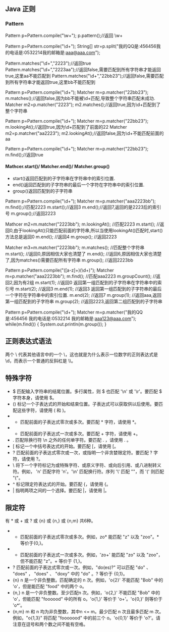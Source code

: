 ## Java 正则
### Pattern
Pattern p=Pattern.compile("\\w+"); 
p.pattern();//返回 \w+ 

Pattern p=Pattern.compile("\\d+"); 
String[] str=p.split("我的QQ是:456456我的电话是:0532214我的邮箱是:aaa@aaa.com");

Pattern.matches("\\d+","2223");//返回true 
Pattern.matches("\\d+","2223aa");//返回false,需要匹配到所有字符串才能返回true,这里aa不能匹配到 
Pattern.matches("\\d+","22bb23");//返回false,需要匹配到所有字符串才能返回true,这里bb不能匹配到 


Pattern p=Pattern.compile("\\d+"); 
Matcher m=p.matcher("22bb23"); 
m.matches();//返回false,因为bb不能被\d+匹配,导致整个字符串匹配未成功. 
Matcher m2=p.matcher("2223"); 
m2.matches();//返回true,因为\d+匹配到了整个字符串

Pattern p=Pattern.compile("\\d+"); 
Matcher m=p.matcher("22bb23"); 
m.lookingAt();//返回true,因为\d+匹配到了前面的22 
Matcher m2=p.matcher("aa2223"); 
m2.lookingAt();//返回false,因为\d+不能匹配前面的aa 


Pattern p=Pattern.compile("\\d+"); 
Matcher m=p.matcher("22bb23"); 
m.find();//返回true 

#### Mathcer.start()/ Matcher.end()/ Matcher.group()

- start()返回匹配到的子字符串在字符串中的索引位置. 
- end()返回匹配到的子字符串的最后一个字符在字符串中的索引位置. 
- group()返回匹配到的子字符串 

Pattern p=Pattern.compile("\\d+"); 
Matcher m=p.matcher("aaa2223bb"); 
m.find();//匹配2223 
m.start();//返回3 
m.end();//返回7,返回的是2223后的索引号 
m.group();//返回2223 

Mathcer m2=m.matcher("2223bb"); 
m.lookingAt();   //匹配2223 
m.start();   //返回0,由于lookingAt()只能匹配前面的字符串,所以当使用lookingAt()匹配时,start()方法总是返回0 
m.end();   //返回4 
m.group();   //返回2223 

Matcher m3=m.matcher("2223bb"); 
m.matches();   //匹配整个字符串 
m.start();   //返回0,原因相信大家也清楚了 
m.end();   //返回6,原因相信大家也清楚了,因为matches()需要匹配所有字符串 
m.group();   //返回2223bb 

Pattern p=Pattern.compile("([a-z]+)(\\d+)"); 
Matcher m=p.matcher("aaa2223bb"); 
m.find();   //匹配aaa2223 
m.groupCount();   //返回2,因为有2组 
m.start(1);   //返回0 返回第一组匹配到的子字符串在字符串中的索引号 
m.start(2);   //返回3 
m.end(1);   //返回3 返回第一组匹配到的子字符串的最后一个字符在字符串中的索引位置. 
m.end(2);   //返回7 
m.group(1);   //返回aaa,返回第一组匹配到的子字符串 
m.group(2);   //返回2223,返回第二组匹配到的子字符串 

Pattern p=Pattern.compile("\\d+"); 
Matcher m=p.matcher("我的QQ是:456456 我的电话是:0532214 我的邮箱是:aaa123@aaa.com"); 
while(m.find()) { 
     System.out.println(m.group()); 
} 

## 正则表达式语法

两个 \\ 代表其他语言中的一个 \，这也就是为什么表示一位数字的正则表达式是 \\d，而表示一个普通的反斜杠是 \\\\。

## 特殊字符
- $	匹配输入字符串的结尾位置。多行属性，则 $ 也匹配 '\n' 或 '\r'。要匹配 $ 字符本身，请使用 \$。
- ()	标记一个子表达式的开始和结束位置。子表达式可以获取供以后使用。要匹配这些字符，请使用 \( 和 \)。
- *	匹配前面的子表达式零次或多次。要匹配 * 字符，请使用 \*。
- +	匹配前面的子表达式一次或多次。要匹配 + 字符，请使用 \+。
- .	匹配除换行符 \n 之外的任何单字符。要匹配 . ，请使用 \. 。
- [	标记一个中括号表达式的开始。要匹配 [，请使用 \[。
- ?	匹配前面的子表达式零次或一次，或指明一个非贪婪限定符。要匹配 ? 字符，请使用 \?。
- \	将下一个字符标记为或特殊字符、或原义字符、或向后引用、或八进制转义符。例如， 'n' 匹配字符 'n'。'\n' 匹配换行符。序列 '\\' 匹配 "\"，而 '\(' 则匹配 "("。    
- ^	标记限定符表达式的开始。要匹配 {，请使用 \{。
- |	指明两项之间的一个选择。要匹配 |，请使用 \|。


## 限定符
有 * 或 + 或 ? 或 {n} 或 {n,} 或 {n,m} 共6种。

- *	匹配前面的子表达式零次或多次。例如，zo* 能匹配 "z" 以及 "zoo"。* 等价于{0,}。
- +	匹配前面的子表达式一次或多次。例如，'zo+' 能匹配 "zo" 以及 "zoo"，但不能匹配 "z"。+ 等价于 {1,}。
- ?	匹配前面的子表达式零次或一次。例如，"do(es)?" 可以匹配 "do" 、 "does" ， "does" 、 "doxy" 中的 "do" 。? 等价于 {0,1}。
- {n}	n 是一个非负整数。匹配确定的 n 次。例如，'o{2}' 不能匹配 "Bob" 中的 'o'，但是能匹配 "food" 中的两个 o。
- {n,}	n 是一个非负整数。至少匹配n 次。例如，'o{2,}' 不能匹配 "Bob" 中的 'o'，但能匹配 "foooood" 中的所有 o。'o{1,}' 等价于 'o+'。'o{0,}' 则等价于 'o*'。
- {n,m}	m 和 n 均为非负整数，其中n <= m。最少匹配 n 次且最多匹配 m 次。例如，"o{1,3}" 将匹配 "fooooood" 中的前三个 o。'o{0,1}' 等价于 'o?'。请注意在逗号和两个数之间不能有空格。







